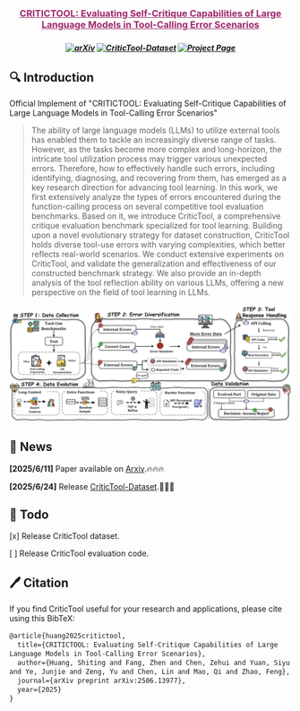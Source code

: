 <h3 align="center"><a href="" style="color:#9C276A">
CRITICTOOL: Evaluating Self-Critique Capabilities of Large Language Models in Tool-Calling Error Scenarios</a></h3>
<h5 align="center"> 

<h5 align="center">

[![arXiv](https://img.shields.io/badge/Arxiv-2506.13977-AD1C18.svg?logo=arXiv)](https://arxiv.org/abs/2506.13977) 
[![CriticTool-Dataset](https://img.shields.io/badge/🤗HuggingFace-%20CriticTool-blue.svg)](https://huggingface.co/datasets/chocckaka/CriticTool-Dataset)
[![Project Page](https://img.shields.io/badge/ProjectPage-Website-green.svg?logo=github)](https://shellorley0513.github.io/CriticTool/)

## 🔍 Introduction

Official Implement of "CRITICTOOL: Evaluating Self-Critique Capabilities of Large Language Models in Tool-Calling Error Scenarios"

> The ability of large language models (LLMs) to utilize external tools has enabled them to tackle an increasingly diverse range of tasks. However, as the tasks become more complex and long-horizon, the intricate tool utilization process may trigger various unexpected errors. Therefore, how to effectively handle such errors, including identifying, diagnosing, and recovering from them, has emerged as a key research direction for advancing tool learning. In this work, we first extensively analyze the types of errors encountered during the function-calling process on several competitive tool evaluation benchmarks. Based on it, we introduce CriticTool, a comprehensive critique evaluation benchmark specialized for tool learning. Building upon a novel evolutionary strategy for dataset construction, CriticTool holds diverse tool-use errors with varying complexities, which better reflects real-world scenarios. We conduct extensive experiments on CriticTool, and validate the generalization and effectiveness of our constructed benchmark strategy. We also provide an in-depth analysis of the tool reflection ability on various LLMs, offering a new perspective on the field of tool learning in LLMs.

<div>
<center>
<img src="docs/figure/teaser.png">
</div>

## 🚀 News
**[2025/6/11]** Paper available on [Arxiv](https://arxiv.org/pdf/2506.13977).🔥🔥🔥

**[2025/6/24]** Release [CriticTool-Dataset](https://huggingface.co/datasets/chocckaka/CriticTool-Dataset).🤗🤗🤗

## 🧾 Todo
[x] Release CriticTool dataset.

[ ] Release CriticTool evaluation code.


## 🖊️ Citation
If you find CriticTool useful for your research and applications, please cite using this BibTeX:
```
@article{huang2025critictool,
  title={CRITICTOOL: Evaluating Self-Critique Capabilities of Large Language Models in Tool-Calling Error Scenarios},
  author={Huang, Shiting and Fang, Zhen and Chen, Zehui and Yuan, Siyu and Ye, Junjie and Zeng, Yu and Chen, Lin and Mao, Qi and Zhao, Feng},
  journal={arXiv preprint arXiv:2506.13977},
  year={2025}
}
```